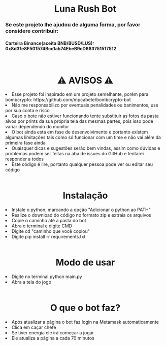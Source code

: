 <h1 align="center">Luna Rush Bot</h1>
<h3>Se este projeto lhe ajudou de alguma forma, por favor considere contribuir:</h3>
<h4>Carteira Binance(aceita BNB/BUSD/LUS): 0x8d31e8F501574Bcc1ab74EbeB9cD663751517512</h4>
<br>
<h1 align="center">⚠ AVISOS ⚠</h1>
<li>Esse projeto foi inspirado em um projeto semelhante, porém para bombcrypto: <a>https://github.com/mpcabete/bombcrypto-bot</a></li>
<li>Não me responsabilizo por eventuais penalidades ou banimentos, use por sua conta e risco</li>
<li>Caso o bote não estiver funcionando tente substituir as fotos da pasta alvos por prints da sua própria tela das mesmas partes, pois isso pode variar dependendo do monitor</li>
<li>O bot ainda está em fase de desenvolvimento e portanto existem algumas limitações tais como só funcionar com um time e não vai além da primeira fase ainda</li>
<li>Quaisquer dicas e sugestões serão bem vindas, assim como dúvidas e problemas podem ser feitas na aba de issues do GitHub e tentarei responder a todos</li>
<li>Este código é lire, portanto qualquer pessoa pode ver ou editar seu código</li>

<br>
<h1 align="center">Instalação</h1>
<li>Instale o python, marcando a opção "Adicionar o python ao PATH"</li>
<li>Realize o download do código no formato zip e extraia os arquivos</li>
<li>Copie o caminho até a pasta do bot</li>
<li>Abra o terminal e digite CMD</li>
<li>Digite cd "caminho que você copiou"</li>
<li>Digite pip install -r requirements.txt</li>

<br>
<h1 align="center">Modo de usar</h1>
<li>Digite no terminal python main.py</li>
<li>Abra a tela do jogo</li>

<br>
<h1 align="center">O que o bot faz?</h1>
<li>Após atualizar a página o bot faz login na Metamask automaticamente</li>
<li>Clica em caçar chefe</li>
<li>Se tiver energia ele irá começar a jogar</li>
<li>Ele atualiza a página a cada 70 minutos</li>
